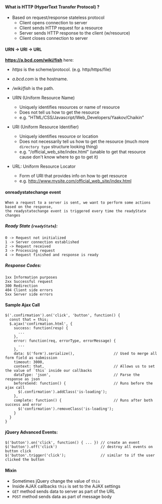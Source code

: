 #### What is HTTP (HyperText Transfer Protocol) ?
- Based on request/response  stateless protocol
    - Client opens connection to server
    - Client sends HTTP request for a resource
    - Server sends HTTP response to the client (w/resource)
    - Client closes connection to server
#### URN -> URI -> URL
**https://a.bcd.com/wiki/fish** here:

- *https* is the scheme/protocol. (e.g. http/https/file)
- *a.bcd.com* is the hostname.
- */wiki/fish* is the path.

- URN (Uniform Resource Name)
    - Uniquely identifies resources or name of resource
    - Does not tell us how to get the resource
    - e.g. "HTML/CSS/Javascript/Web_Developers/Yaakov/Chaikin"

- URI (Uniform Resource Identifier)
    - Uniquely identifies resource or location
    - Does not necessarily tell us how to get the resource (much more `directory type` structure looking thing)
    - e.g. "/official_web_site/index.html" (unable to get that resource cause don't know where to go to get it)

- URL: Uniform Resource Locator
    - Form of URI that provides info on how to get resource
    - e.g. http://www.mysite.com/official_web_site/index.html

#### onreadystatechange event
```
When a request to a server is sent, we want to perform some actions based on the response,
the readystatechange event is triggered every time the readyState changes
```

##### Ready State (`readyState`):

```
0 -> Request not initialized
1 -> Server connection established
2 -> Request received
3 -> Processing request
4 -> Request finished and response is ready
```
##### Response Codes:

```
1xx Information purposes
2xx Successful request
300 Redirection
404 Client side errors
5xx Server side errors
```

#### Sample Ajax Call

```
$('.confirmation').on('click', 'button', function() {
  const that = this;
  $.ajax('confirmation.html', {
    success: function(resp) {
      ...
    },
    error: function(req, errorType, errorMessage) {
      ...
    },
    data: $('form').serialize(),                  // Used to merge all form field as submission
    timeout: 3000,
    context: that,                                // Allows us to set the value of `this` inside our callbacks
    dataType: 'json',                             // Parse the response as json
    beforeSend: function() {                      // Runs before the ajax call
      $(.confirmation').addClass('is-loading');
    },
    complete: function() {                        // Runs after both success and error
      $('confirmation').removeClass('is-loading');
    }
  }
}
```
#### jQuery Advanced Events: 

```
$('button').on('click', function() { ... }) // create an event
$('button').off('click')                    // destroy all events on button click
$('button'.trigger('click');                // similar to if the user clicked the button
```

#### Mixin
- Sometimes jQuery change the value of `this`
- Inside AJAX callbacks `this` is set to the AJAX settings
- `GET` method sends data to server as part of the URL
- `POST` method sends data as part of message body
